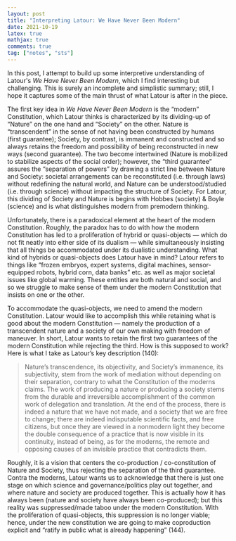 ```yaml
---
layout: post
title: "Interpreting Latour: We Have Never Been Modern"
date: 2021-10-19
latex: true
mathjax: true
comments: true
tag: ["notes", "sts"]
---
```


In this post, I attempt to build up some interpretive understanding of Latour's _We Have Never Been Modern_, which I find interesting but challenging. This is surely an incomplete and simplistic summary; still, I hope it captures some of the main thrust of what Latour is after in the piece.

The first key idea in _We Have Never Been Modern_ is the “modern” Constitution, which Latour thinks is characterized by its dividing-up of “Nature” on the one hand and “Society” on the other. Nature is “transcendent” in the sense of not having been constructed by humans (first guarantee); Society, by contrast, is immanent and constructed and so always retains the freedom and possibility of being reconstructed in new ways (second guarantee). The two become intertwined (Nature is mobilized to stabilize aspects of the social order); however, the “third guarantee” assures the “separation of powers” by drawing a strict line between Nature and Society: societal arrangements can be reconstituted (i.e. through laws) without redefining the natural world, and Nature can be understood/studied (i.e. through science) without impacting the structure of Society. For Latour, this dividing of Society and Nature is begins with Hobbes (society) & Boyle (science) and is what distinguishes modern from premodern thinking.

Unfortunately, there is a paradoxical element at the heart of the modern Constitution. Roughly, the paradox has to do with how the modern Constitution has led to a proliferation of hybrid or quasi-objects — which do not fit neatly into either side of its dualism — while simultaneously insisting that all things be accommodated under its dualistic understanding. What kind of hybrids or quasi-objects does Latour have in mind? Latour refers to things like “frozen embryos, expert systems, digital machines, sensor-equipped robots, hybrid corn, data banks” etc. as well as major societal issues like global warming. These entities are both natural and social, and so we struggle to make sense of them under the modern Constitution that insists on one or the other.

To accommodate the quasi-objects, we need to amend the modern Constitution. Latour would like to accomplish this while retaining what is good about the modern Constitution — namely the production of a transcendent nature and a society of our own making with freedom of maneuver. In short, Latour wants to retain the first two guarantees of the modern Constitution while rejecting the third. How is this supposed to work? Here is what I take as Latour’s key description (140):

> Nature’s transcendence, its objectivity, and Society’s immanence, its subjectivity, stem from the work of mediation without depending on their separation, contrary to what the Constitution of the moderns claims. The work of producing a nature or producing a society stems from the durable and irreversible accomplishment of the common work of delegation and translation. At the end of the process, there is indeed a nature that we have not made, and a society that we are free to change; there are indeed indisputable scientific facts, and free citizens, but once they are viewed in a nonmodern light they become the double consequence of a practice that is now visible in its continuity, instead of being, as for the moderns, the remote and opposing causes of an invisible practice that contradicts them.

Roughly, it is a vision that centers the co-production / co-constitution of Nature and Society, thus rejecting the separation of the third guarantee. Contra the moderns, Latour wants us to acknowledge that there is just one stage on which science and governance/politics play out together, and where nature and society are produced together. This is actually how it has always been (nature and society have always been co-produced); but this reality was suppressed/made taboo under the modern Constitution. With the proliferation of quasi-objects, this suppression is no longer viable; hence, under the new constitution we are going to make coproduction explicit and “ratify in public what is already happening” (144).
